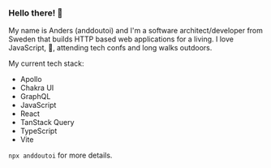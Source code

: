 ### Hello there! 👋

My name is Anders (anddoutoi) and I'm a software architect/developer
from Sweden that builds HTTP based web applications for a living. I
love JavaScript, 🍍, attending tech confs and long walks outdoors.

My current tech stack:

- Apollo
- Chakra UI
- GraphQL
- JavaScript
- React
- TanStack Query
- TypeScript
- Vite

`npx anddoutoi` for more details.

<!--
**anddoutoi/anddoutoi** is a ✨ _special_ ✨ repository because its `README.md` (this file) appears on your GitHub profile.

Here are some ideas to get you started:

- 🔭 I’m currently working on ...
- 🌱 I’m currently learning ...
- 👯 I’m looking to collaborate on ...
- 🤔 I’m looking for help with ...
- 💬 Ask me about ...
- 📫 How to reach me: ...
- 😄 Pronouns: ...
- ⚡ Fun fact: ...
-->
